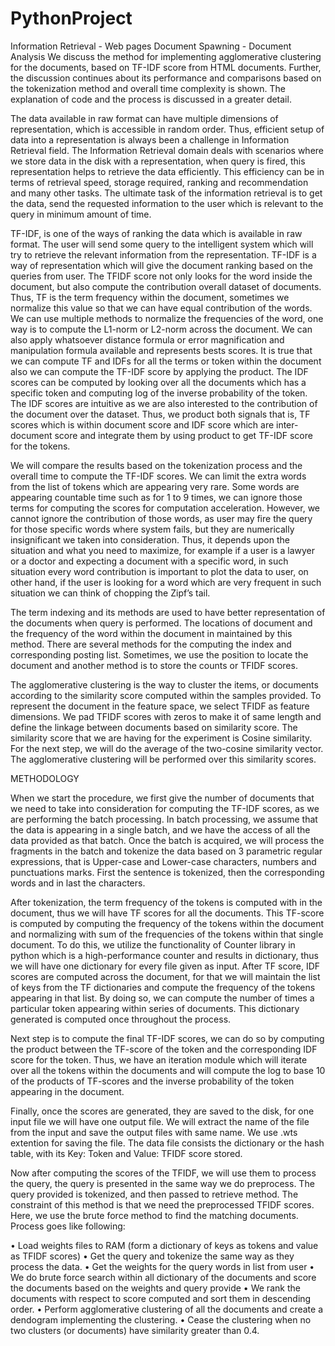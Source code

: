 # PythonProject
Information Retrieval - Web pages Document Spawning - Document Analysis
We discuss the method for implementing agglomerative clustering for the documents, based on TF-IDF score from HTML documents. Further, the discussion continues about its performance and comparisons based on the tokenization method and overall time complexity is shown. The explanation of code and the process is discussed in a greater detail. 


The data available in raw format can have multiple dimensions of representation, which is accessible in random order. Thus, efficient setup of data into a representation is always been a challenge in Information Retrieval field. The Information Retrieval domain deals with scenarios where we store data in the disk with a representation, when query is fired, this representation helps to retrieve the data efficiently. This efficiency can be in terms of retrieval speed, storage required, ranking and recommendation and many other tasks. The ultimate task of the information retrieval is to get the data, send the requested information to the user which is relevant to the query in minimum amount of time.

TF-IDF, is one of the ways of ranking the data which is available in raw format. The user will send some query to the intelligent system which will try to retrieve the relevant information from the representation. TF-IDF is a way of representation which will give the document ranking based on the queries from user. The TFIDF score not only looks for the word inside the document, but also compute the contribution overall dataset of documents. Thus, TF is the term frequency within the document, sometimes we normalize this value so that we can have equal contribution of the words. We can use multiple methods to normalize the frequencies of the word, one way is to compute the L1-norm or L2-norm across the document. We can also apply whatsoever distance formula or error magnification and manipulation formula available and represents bests scores. It is true that we can compute TF and IDFs for all the terms or token within the document also we can compute the TF-IDF score by applying the product. The IDF scores can be computed by looking over all the documents which has a specific token and computing log of the inverse probability of the token. The IDF scores are intuitive as we are also interested to the contribution of the document over the dataset. Thus, we product both signals that is, TF scores which is within document score and IDF score which are inter-document score and integrate them by using product to get TF-IDF score for the tokens. 

We will compare the results based on the tokenization process and the overall time to compute the TF-IDF scores. We can limit the extra words from the list of tokens which are appearing very rare.  Some words are appearing countable time such as for 1 to 9 times, we can ignore those terms for computing the scores for computation acceleration. However, we cannot ignore the contribution of those words, as user may fire the query for those specific words where system fails, but they are numerically insignificant we taken into consideration. Thus, it depends upon the situation and what you need to maximize, for example if a user is a lawyer or a doctor and expecting a document with a specific word, in such situation every word contribution is important to plot the data to user, on other hand, if the user is looking for a word which are very frequent in such situation we can think of chopping the Zipf’s tail. 

The term indexing and its methods are used to have better representation of the documents when query is performed. The locations of document and the frequency of the word within the document in maintained by this method. There are several methods for the computing the index and corresponding posting list. Sometimes, we use the position to locate the document and another method is to store the counts or TFIDF scores.

The agglomerative clustering is the way to cluster the items, or documents according to the similarity score computed within the samples provided. To represent the document in the feature space, we select TFIDF as feature dimensions. We pad TFIDF scores with zeros to make it of same length and define the linkage between documents based on similarity score. The similarity score that we are having for the experiment is Cosine similarity. For the next step, we will do the average of the two-cosine similarity vector. The agglomerative clustering will be performed over this similarity scores.

METHODOLOGY 

When we start the procedure, we first give the number of documents that we need to take into consideration for computing the TF-IDF scores, as we are performing the batch processing. In batch processing, we assume that the data is appearing in a single batch, and we have the access of all the data provided as that batch. Once the batch is acquired, we will process the fragments in the batch and tokenize the data based on 3 parametric regular expressions, that is Upper-case and Lower-case characters, numbers and punctuations marks. First the sentence is tokenized, then the corresponding words and in last the characters. 
 



After tokenization, the term frequency of the tokens is computed with in the document, thus we will have TF scores for all the documents. This TF-score is computed by computing the frequency of the tokens within the document and normalizing with sum of the frequencies of the tokens within that single document. To do this, we utilize the functionality of Counter library in python which is a high-performance counter and results in dictionary, thus we will have one dictionary for every file given as input. After TF score, IDF scores are computed across the document, for that we will maintain the list of keys from the TF dictionaries and compute the frequency of the tokens appearing in that list. By doing so, we can compute the number of times a particular token appearing within series of documents. This dictionary generated is computed once throughout the process. 

Next step is to compute the final TF-IDF scores, we can do so by computing the product between the TF-score of the token and the corresponding IDF score for the token. Thus, we have an iteration module which will iterate over all the tokens within the documents and will compute the log to base 10 of the products of TF-scores and the inverse probability of the token appearing in the document. 


Finally, once the scores are generated, they are saved to the disk, for one input file we will have one output file. We will extract the name of the file from the input and save the output files with same name. We use .wts extention for saving the file. The data file consists the dictionary or the hash table, with its Key: Token and Value: TFIDF score stored. 	

Now after computing the scores of the TFIDF, we will use them to process the query, the query is presented in the same way we do preprocess. The query provided is tokenized, and then passed to retrieve method. The constraint of this method is that we need the preprocessed TFIDF scores. Here, we use the brute force method to find the matching documents. Process goes like following:

•	Load weights files to RAM (form a dictionary of keys as tokens and value as TFIDF scores)
•	Get the query and tokenize the same way as they process the data.
•	Get the weights for the query words in list from user
•	We do brute force search within all dictionary of the documents and score the documents based on the weights and query provide
•	We rank the documents with respect to score computed and sort them in descending order.
•	Perform agglomerative clustering of all the documents and create a dendogram implementing the clustering.
•	Cease the clustering when no two clusters (or documents) have similarity greater than 0.4. 
